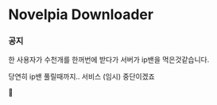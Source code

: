 # Novelpia Downloader

### 공지

한 사용자가 수천개를 한꺼번에 받다가 서버가 ip밴을 먹은것같습니다.

당연히 ip밴 풀릴때까지.. 서비스 (임시) 중단이겠죠

🤔

